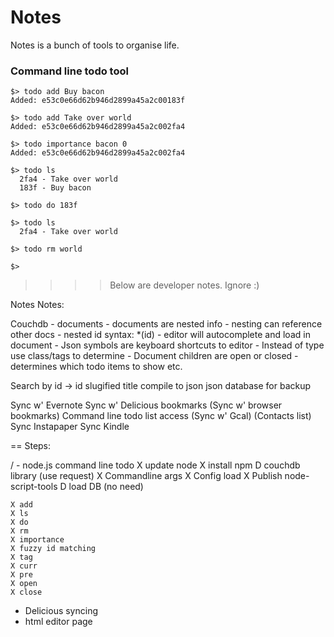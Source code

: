 # Notes

Notes is a bunch of tools to organise life.

### Command line todo tool
	
	$> todo add Buy bacon
	Added: e53c0e66d62b946d2899a45a2c00183f
	
	$> todo add Take over world
	Added: e53c0e66d62b946d2899a45a2c002fa4

	$> todo importance bacon 0
	Added: e53c0e66d62b946d2899a45a2c002fa4

	$> todo ls 
 	  2fa4 - Take over world
 	  183f - Buy bacon
 
	$> todo do 183f
	
	$> todo ls
	  2fa4 - Take over world

	$> todo rm world
	
	$>











>>>> Below are developer notes. Ignore :)

Notes Notes:

Couchdb - documents
	-  documents are nested info
		- nesting can reference other docs
			- nested id syntax: *(id)
			- editor will autocomplete and
              load in document
 			- Json symbols are keyboard shortcuts to editor 
	- Instead of type use class/tags to determine 
	- Document children are open or closed - determines which todo items to show etc.



Search by id -> id slugified title
compile to json
json database for backup


Sync w' Evernote
Sync w' Delicious bookmarks
(Sync w' browser bookmarks)
Command line todo list access
(Sync w' Gcal)
(Contacts list)
Sync Instapaper
Sync Kindle



== Steps:

/ - node.js command line todo
	X update node
    X install npm
    D couchdb library (use request)
	X Commandline args
	X Config load
	X Publish node-script-tools
	D load DB (no need) 

    X add
    X ls
    X do
    X rm
    X importance
	X fuzzy id matching
    X tag
    X curr
    X pre
	X open
	X close
	
 - Delicious syncing 
 - html editor page


